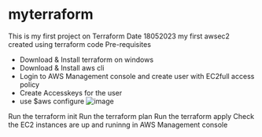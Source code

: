 # myterraform
This is my first project on Terraform
Date 18052023  my first awsec2 created using terraform code
Pre-requisites
  - Download & Install terraform on windows
  -  Download & Install aws cli 
  -  Login to AWS Management console and create user with EC2full access policy
  -  Create Accesskeys for the user
  -  use $aws configure
      ![image](https://github.com/ngoparaju/myterraform/assets/29157995/899c58e2-6a17-4e84-8cdd-f513d8e4efa9)

Run the terraform init
Run the terraform plan
Run the terraform apply
Check the EC2 instances are up and runinng in AWS Management console
